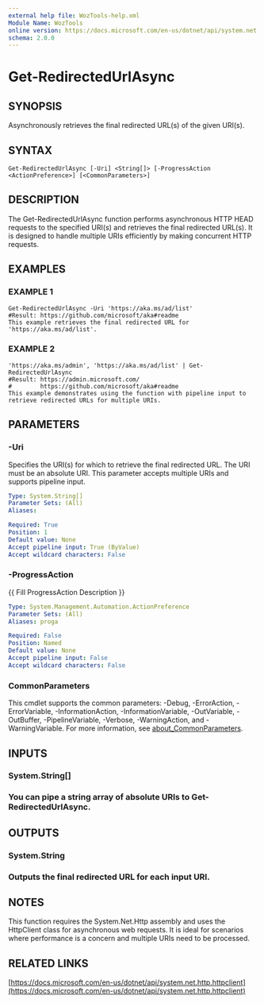 ```yaml
---
external help file: WozTools-help.xml
Module Name: WozTools
online version: https://docs.microsoft.com/en-us/dotnet/api/system.net.http.httpclient
schema: 2.0.0
---
```


# Get-RedirectedUrlAsync

## SYNOPSIS
Asynchronously retrieves the final redirected URL(s) of the given URI(s).

## SYNTAX

```
Get-RedirectedUrlAsync [-Uri] <String[]> [-ProgressAction <ActionPreference>] [<CommonParameters>]
```

## DESCRIPTION
The Get-RedirectedUrlAsync function performs asynchronous HTTP HEAD requests to the specified URI(s) and retrieves the final redirected URL(s).
It is designed to handle multiple URIs efficiently by making concurrent HTTP requests.

## EXAMPLES

### EXAMPLE 1
```
Get-RedirectedUrlAsync -Uri 'https://aka.ms/ad/list'
#Result: https://github.com/microsoft/aka#readme
This example retrieves the final redirected URL for 'https://aka.ms/ad/list'.
```

### EXAMPLE 2
```
'https://aka.ms/admin', 'https://aka.ms/ad/list' | Get-RedirectedUrlAsync
#Result: https://admin.microsoft.com/
#        https://github.com/microsoft/aka#readme
This example demonstrates using the function with pipeline input to retrieve redirected URLs for multiple URIs.
```

## PARAMETERS

### -Uri
Specifies the URI(s) for which to retrieve the final redirected URL.
The URI must be an absolute URI.
This parameter accepts multiple URIs and supports pipeline input.

```yaml
Type: System.String[]
Parameter Sets: (All)
Aliases:

Required: True
Position: 1
Default value: None
Accept pipeline input: True (ByValue)
Accept wildcard characters: False
```

### -ProgressAction
{{ Fill ProgressAction Description }}

```yaml
Type: System.Management.Automation.ActionPreference
Parameter Sets: (All)
Aliases: proga

Required: False
Position: Named
Default value: None
Accept pipeline input: False
Accept wildcard characters: False
```

### CommonParameters
This cmdlet supports the common parameters: -Debug, -ErrorAction, -ErrorVariable, -InformationAction, -InformationVariable, -OutVariable, -OutBuffer, -PipelineVariable, -Verbose, -WarningAction, and -WarningVariable. For more information, see [about_CommonParameters](http://go.microsoft.com/fwlink/?LinkID=113216).

## INPUTS

### System.String[]
### You can pipe a string array of absolute URIs to Get-RedirectedUrlAsync.
## OUTPUTS

### System.String
### Outputs the final redirected URL for each input URI.
## NOTES
This function requires the System.Net.Http assembly and uses the HttpClient class for asynchronous web requests.
It is ideal for scenarios where performance is a concern and multiple URIs need to be processed.

## RELATED LINKS

[https://docs.microsoft.com/en-us/dotnet/api/system.net.http.httpclient](https://docs.microsoft.com/en-us/dotnet/api/system.net.http.httpclient)

